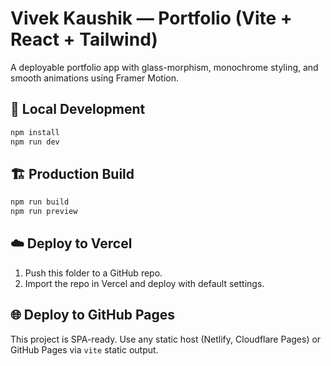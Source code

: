 # Vivek Kaushik — Portfolio (Vite + React + Tailwind)
A deployable portfolio app with glass-morphism, monochrome styling, and smooth animations using Framer Motion.

## 🚀 Local Development
```bash
npm install
npm run dev
```

## 🏗️ Production Build
```bash
npm run build
npm run preview
```

## ☁️ Deploy to Vercel
1. Push this folder to a GitHub repo.
2. Import the repo in Vercel and deploy with default settings.

## 🌐 Deploy to GitHub Pages
This project is SPA-ready. Use any static host (Netlify, Cloudflare Pages) or GitHub Pages via `vite` static output.
